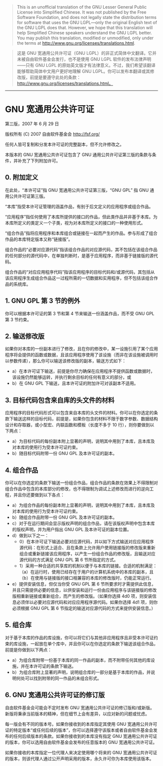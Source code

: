 > This is an unofficial translation of the GNU Lesser General Public License into Simplified Chinese. It was not published by the Free Software Foundation, and does not legally state the distribution terms for software that uses the GNU LGPL—only the original English text of the GNU LGPL does that. However, we hope that this translation will help Simplified Chinese speakers understand the GNU LGPL better. You may publish this translation, modified or unmodified, only under the terms at http://www.gnu.org/licenses/translations.html.

> 这是 GNU 宽通用公共许可证（GNU LGPL）的非正式简体中文翻译。它并未被自由软件基金会发行，也不是使用 GNU LGPL 软件的发布法律声明——只有 GNU LGPL 的原始英文版才有法律意义。不过，我们希望该翻译能够帮助简体中文用户更好地理解 GNU LGPL。你可以发布本翻译或其修改版，前提是要遵守此处的条款：http://www.gnu.org/licenses/translations.html。

---

# GNU 宽通用公共许可证

第三版，2007 年 6 月 29 日

版权所有 (C) 2007 自由软件基金会 <http://fsf.org/>

任何人皆可复制和分发本许可证的完整副本，但不允许修改之。

本版本的 GNU 宽通用公共许可证包含了 GNU 通用公共许可证第三版的条款与条件，并补充了下列附加许可。

## 0. 附加定义

在此处，“本许可证”指 GNU 宽通用公共许可证第三版，“GNU GPL” 指 GNU 通用公共许可证第三版。

“本库”指受本许可证管理的涵盖作品，有别于后文定义的应用程序或组合作品。

“应用程序”指任何使用了本库所提供的接口的作品，但此类作品并非基于本库。为本库所定义的类定义一个子类，视为对本库所定义的接口的一种使用形式。

“组合作品”指将应用程序和本库组合或链接在一起而产生的作品。参与形成了组合作品的本库特定版本又称“链接版”。

组合作品的“必要对应源代码”指该组合作品的对应源代码，其不包括在该组合作品的任何部分的源代码中，在单独判断时，是基于应用程序，而非基于链接版的源代码。

组合作品的“对应应用程序代码”指该应用程序的目标代码和/或源代码，其包括从该应用程序生成组合作品这一过程所需的一切数据和实用程序，但不包括该组合作品的系统库。

## 1. GNU GPL 第 3 节的例外

你可以根据本许可证的第 3 节和第 4 节来输送一份涵盖作品，而不受 GNU GPL 第 3 节约束。

## 2. 输送修改版

如果你对本库的一份副本进行了修改，且在你的修改中，某一设施引用了某个应用程序将会提供的函数或数据，且该应用程序使用了该设施（而非在该设施被调用时以参数传递），那么你可以输送该修改版的副本，输送方式如下：

- a）在本许可证下输送，前提是你尽力确保在应用程序不提供函数或数据时，该设施仍然能够运转，并执行剩余目标的任何有意义的部分，或
- b）在 GNU GPL 下输送，且本许可证的附加许可对该副本不适用。

## 3. 目标代码包含来自库的头文件的材料

应用程序的目标代码形式可以包含来自本库的头文件的材料。你可以在你选定的条款下输送这样的目标代码，前提是，如果你包含的材料不限于数字参数、数据结构设计和存取器，或小型宏、内联函数和模板（长度不多于 10 行），则你要做到以下两点：

- a）为目标代码的每份副本附上显著的声明，说明其中用到了本库，且本库及对本库的使用行为受本许可证约束。
- b）随目标代码附带一份 GNU GPL 及本许可证的副本。

## 4. 组合作品

你可以在你选定的条款下输送一份组合作品，组合作品的条款在效果上不得限制对组合作品中包含的本库部分的修改，也不得限制为调试上述修改而进行的逆向工程，并且你还要做到以下各点：

- a）为组合作品的每份副本附上显著的声明，说明其中用到了本库，且本库及对本库的使用行为受本许可证约束。
- b）随组合作品附带一份 GNU GPL 及本许可证的副本。
- c）对于在运行期间会显示版权声明的组合作品，请在该版权声明中包含本库的版权声明，并为用户指出 GNU GPL 及本许可证的副本位置。
- d）做到以下之一：
   - 0）在本许可证下输送必要对应源代码，并以如下方式输送对应应用程序源代码：在形式上适合、且在条款上允许用户使用链接版的修改版来重新组合或重新链接该应用程序，以产生一份组合作品的修改版，且输送对应源代码的方式满足 GNU GPL 第 6 节所指定的方式。
   - 1）采用一种合适的共享库的机制以便于与本库的链接。合适的机制满足：（a）在运行时，使用已经存在于用户的计算机系统中的本库的副本，且（b）在使用与链接版的接口相兼容的本库的修改版时，仍能正常运行。
- e）提供安装信息，但仅当你受 GNU GPL 第 6 节所要求时才需提供此信息，并且只需提供必要的信息，以供安装和运行一份由应用程序与该链接版的修改版相重新链接或重新组合，而产生的修改版。（如果你选择 4d0 项，则安装信息必须伴以必要对应源代码和对应应用程序源代码。如果你选择 4d1 项，则你必须根据 GNU GPL 第 6 节指定的输送对应源代码的方式来提供安装信息。）

## 5. 组合库

对于基于本库的作品的库设施，你可以将它们与其他非应用程序且非受本许可证约束的库设施，一起放在单个库中，并且你可以在你选定的条款下输送该组合作品，前提是你做到以下两点：

- a）为组合库附带一份基于本库的同一作品的副本，而不附带任何其他的库设施，并在本许可证的条款下输送。
- b）为组合库附上显著的声明，说明组合库的一部分是基于本库的作品，并说明何处可以找到附带的同一作品的未组合形式。

## 6. GNU 宽通用公共许可证的修订版

自由软件基金会可能会不定时发布 GNU 宽通用公共许可证的修订版和/或新版。新版将秉承当前版本的精神，但在细节上会有差异，以应对新的问题或忧虑。

每一版会有不同的版本号。如果你接收到的本库指定其使用 GNU 宽通用公共许可证的特定版本“或任何后续的版本”，你可以选择遵守该版本或者自由软件基金会发布的任何后续版本的条款。如果你接收到的本库没有指定 GNU 宽通用公共许可证的版本，你可以选用自由软件基金会发布的任意版本的 GNU 宽通用公共许可证。

如果你接收的本库指定一位代理人来决定使用哪个将来的 GNU 宽通用公共许可证的版本，则该代理人通过公开声明采用的版本，永久许可你为本库使用该版本。
